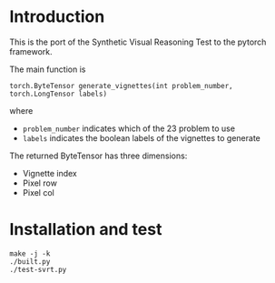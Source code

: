 # Introduction #

This is the port of the Synthetic Visual Reasoning Test to the pytorch
framework.

The main function is

```
torch.ByteTensor generate_vignettes(int problem_number, torch.LongTensor labels)
```

where

 * `problem_number` indicates which of the 23 problem to use
 * `labels` indicates the boolean labels of the vignettes to generate

The returned ByteTensor has three dimensions:

 * Vignette index
 * Pixel row
 * Pixel col

# Installation and test #

```
make -j -k
./built.py
./test-svrt.py
```
